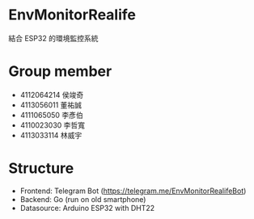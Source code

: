 # EnvMonitorRealife
結合 ESP32 的環境監控系統

# Group member
- 4112064214 侯竣奇
- 4113056011 董祐誠
- 4111065050 李彥伯
- 4110023030 李哲寬
- 4113033114 林威宇

# Structure
- Frontend: Telegram Bot (https://telegram.me/EnvMonitorRealifeBot)
- Backend: Go (run on old smartphone)
- Datasource: Arduino ESP32 with DHT22